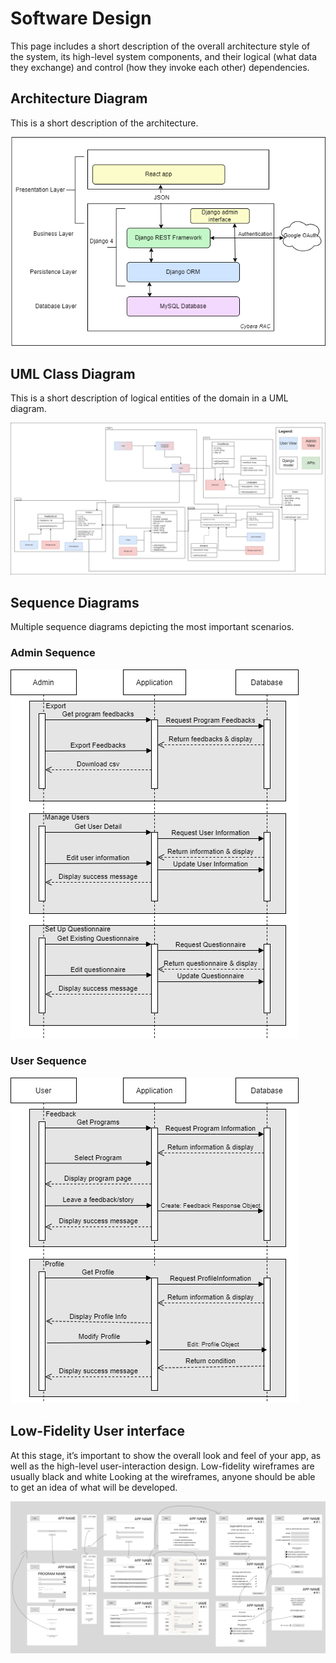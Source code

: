 # Software Design
This page includes a short description of the overall architecture style of the system, its high-level system components, and their logical (what data they exchange) and control (how they invoke each other) dependencies.

## Architecture Diagram
This is a short description of the architecture.

![Architecture](img/Architecture.png)


## UML Class Diagram
This is a short description of logical entities of the domain in a UML diagram.

![UML](img/UML.png)

## Sequence Diagrams
Multiple sequence diagrams depicting the most important scenarios.

### Admin Sequence
![Admin Sequence](img/Admin%20Sequence.png)

### User Sequence
![User Sequence](img/User%20Sequence.png)


## Low-Fidelity User interface
At this stage, it’s important to show the overall look and feel of your app, as well as the high-level user-interaction design. Low-fidelity wireframes are usually black and white Looking at the wireframes, anyone should be able to get an idea of what will be developed.

![Storyboard](img/Storyboard.png)

